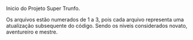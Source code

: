Inicio do Projeto Super Trunfo. 

Os arquivos estão numerados de 1 a 3, pois cada arquivo representa uma atualização subsequente do código. Sendo os niveis considerados novato, aventureiro e mestre.

